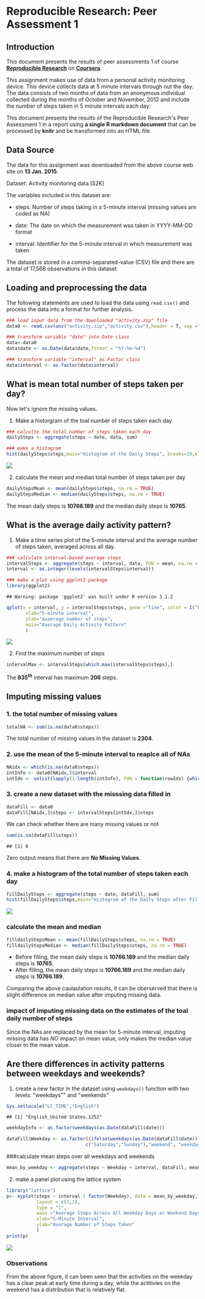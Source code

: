# Reproducible Research: Peer Assessment 1
## Introduction

This document presents the results of peer assessments 1 of course [**Reproducible Research**](https://class.coursera.org/repdata-010) on [**Coursera**](https://www.coursera.org). 

This assignment makes use of data from a personal activity monitoring device. This device collects data at 5 minute intervals through out the day. The data consists of two months of data from an anonymous individual collected during the months of October and November, 2012 and include the number of steps taken in 5 minute intervals each day.

This document presents the results of the Reproducible Research's Peer Assessment 1 in a report using **a single R markdown document** that can be processed by **knitr** and be transformed into an HTML file.  


## Data Source

The data for this assignment was downloaded from the above course web site on **13 Jan. 2015**.

Dataset: Activity monitoring data [52K]

The variables included in this dataset are:

- steps: Number of steps taking in a 5-minute interval (missing values are coded as NA)

- date: The date on which the measurement was taken in YYYY-MM-DD format

- interval: Identifier for the 5-minute interval in which measurement was taken

The dataset is stored in a comma-separated-value (CSV) file and there are a total of 17,568 observations in this dataset.

## Loading and preprocessing the data

The following statements are used to load the data using `read.csv()` and process the data into a format for further analysis.

```r
### load input data from the downloaded "activity.zip" file
data0 <- read.csv(unz("activity.zip","activity.csv"),header = T, sep =",")

### transform variable "date" into Date class
data<-data0
data$date <- as.Date(data$date,format = "%Y-%m-%d")

### transform variable "interval" as Factor class
data$interval <- as.factor(data$interval)
```

## What is mean total number of steps taken per day?

Now let's ignore the missing values.

1. Make a historgram of the toal number of steps taken each day

```r
### calculte the total number of steps taken each day
dailySteps <- aggregate(steps ~ date, data, sum)

### make a histogram
hist(dailySteps$steps,main="Histogram of the Daily Steps", breaks=20,xlab="Total number of steps taken each day", col = "green")
```

![](./PA1_template_files/figure-html/_histo-1.png) 

2. calculate the mean and median total number of steps taken per day

```r
dailyStepsMean <- mean(dailySteps$steps, na.rm = TRUE)
dailyStepsMedian <- median(dailySteps$steps, na.rm = TRUE)
```
The mean daily steps is **10766.189** and the median daily steps is 
**10765**.


## What is the average daily activity pattern?

1. Make a time series plot of the 5-minute interval and the average number of steps taken, averaged across all day.

```r
### calculate interval-based average steps
intervalSteps <- aggregate(steps ~ interval, data, FUN = mean, na.rm = TRUE)
interval <- as.integer(levels(intervalSteps$interval))

### make a plot using ggplot2 package
library(ggplot2)
```

```
## Warning: package 'ggplot2' was built under R version 3.1.2
```

```r
qplot(x = interval, y = intervalSteps$steps, geom ="line", color = I("blue"),
       xlab="5-minute interval", 
       ylab="avaerage number of steps",
       main="Average Daily Activity Pattern"
       )
```

![](./PA1_template_files/figure-html/_ave_daily-1.png) 

2. Find the maximum number of steps

```r
intervalMax <- intervalSteps[which.max(intervalSteps$steps),]
```
The **835<sup>th</sup>** interval has maximum **206** steps.


## Imputing missing values

### 1. the total number of missing values

```r
totalNA <- sum(is.na(data0$steps))
```
The total number of missing values in the dataset is **2304**.

### 2. use the mean of the 5-minute interval to reaplce all of NAs

```r
NAidx <- which(is.na(data0$steps))
intInfo <- data0[NAidx,]$interval
intIdx <- unlist(lapply(1:length(intInfo), FUN = function(rowIdx) {which(intervalSteps$interval == intInfo[rowIdx])}))
```

### 3. create a new dataset with the misssing data filled in

```r
dataFill <- data0
dataFill[NAidx,]$steps <- intervalSteps[intIdx,]$steps   
```
We can check whether there are many missing values or not

```r
sum(is.na(dataFill$steps))
```

```
## [1] 0
```
Zero output means that there are **No Missing Values**.

### 4. make a histogram of the total number of steps taken each day

```r
fillDailySteps <- aggregate(steps ~ date, dataFill, sum)
hist(fillDailySteps$steps,main="Histogram of the Daily Steps after Filling in NAs", breaks=20,xlab="Total number of steps taken each day", col = "green")
```

![](./PA1_template_files/figure-html/_histo2-1.png) 

### calculate the mean and median 

```r
filldailyStepsMean <- mean(fillDailySteps$steps, na.rm = TRUE)
filldailyStepsMedian <- median(fillDailySteps$steps, na.rm = TRUE)
```
- Before filling, the mean daily steps is **10766.189** and the median daily steps is **10765**.
- After filling, the mean daily steps is **10766.189** and the median daily steps is **10766.189**.

Comparing the above caulaulation results, it can be oberserved that there is slight difference on median value after imputing missing data.

### impact of imputing missing data on the estimates of the toal daily number of steps
Since the NAs are replaced by the mean for 5-minute interval, imputing missing data has *NO* impact on mean value, only makes the median value closer to the mean value.


## Are there differences in activity patterns between weekdays and weekends?
1. create a new factor in the dataset using `weekdays()` function with two levels: "weekdays"" and "weekends"

```r
Sys.setlocale("LC_TIME","English")
```

```
## [1] "English_United States.1252"
```

```r
weekdayInfo <- as.factor(weekdays(as.Date(dataFill$date)))

dataFill$Weekday <- as.factor((ifelse(weekdays(as.Date(dataFill$date)) %in% 
                             c("Saturday","Sunday"),"weekend", "weekday")))
```

###calculate mean steps over all weekdays and weekends

```r
mean_by_weekday <- aggregate(steps ~ Weekday + interval, dataFill, mean)
```

2. make a panel plot using the lattice system

```r
library("lattice")
p<- xyplot(steps ~ interval | factor(Weekday), data = mean_by_weekday, 
           layout = c(1,2),
           type = "l",
           main ="Average Steps Across All Weekday Days or Weekend Days",
           xlab="5-Minute Interval",
           ylab="Average Number of Steps Taken"
           )
print(p)
```

![](./PA1_template_files/figure-html/_lattice-1.png) 

### Observations
From the above figure, it can been seen that the activities on the weekday has a clear peak at early time during a day, while the actitivies on the weekend has a distribution that is relatively flat.
